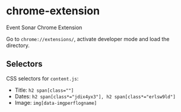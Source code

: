 # chrome-extension

Event Sonar Chrome Extension

Go to `chrome://extensions/`, activate developer mode and load the directory.

## Selectors

CSS selectors for `content.js`:

- Title: `h2 span[class=""]`
- Dates: `h2 span[class*="jdix4yx3"], h2 span[class*="erlsw9ld"]`
- Image: `img[data-imgperflogname]`
